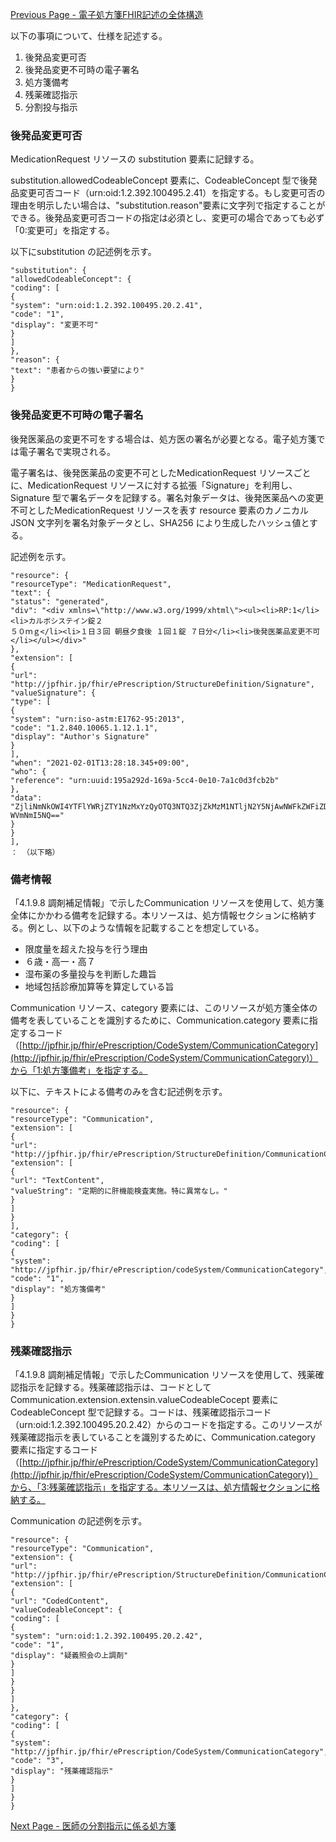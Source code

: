 [Previous Page - 電子処方箋FHIR記述の全体構造](structure.html)

以下の事項について、仕様を記述する。

1. 後発品変更可否
2. 後発品変更不可時の電子署名
3. 処方箋備考
4. 残薬確認指示
5. 分割投与指示

### 後発品変更可否
MedicationRequest リソースの substitution 要素に記録する。

substitution.allowedCodeableConcept 要素に、CodeableConcept 型で後発品変更可否コード（urn:oid:1.2.392.100495.2.41）を指定する。もし変更可否の理由を明示したい場合は、"substitution.reason"要素に文字列で指定することができる。後発品変更可否コードの指定は必須とし、変更可の場合であっても必ず「0:変更可」を指定する。

以下にsubstitution の記述例を示す。

```
"substitution": {
"allowedCodeableConcept": {
"coding": [
{
"system": "urn:oid:1.2.392.100495.20.2.41",
"code": "1",
"display": "変更不可"
}
]
},
"reason": {
"text": "患者からの強い要望により"
}
}
```

### 後発品変更不可時の電子署名
後発医薬品の変更不可をする場合は、処方医の署名が必要となる。電子処方箋では電子署名で実現される。

電子署名は、後発医薬品の変更不可としたMedicationRequest リソースごとに、MedicationRequest リソースに対する拡張「Signature」を利用し、Signature 型で署名データを記録する。署名対象データは、後発医薬品への変更不可としたMedicationRequest リソースを表す resource 要素のカノニカルJSON 文字列を署名対象データとし、SHA256 により生成したハッシュ値とする。

記述例を示す。

```
"resource": {
"resourceType": "MedicationRequest",
"text": {
"status": "generated",
"div": "<div xmlns=\"http://www.w3.org/1999/xhtml\"><ul><li>RP:1</li><li>カルボシステイン錠２
５０ｍｇ</li><li>１日３回 朝昼夕食後 １回１錠 ７日分</li><li>後発医薬品変更不可</li></ul></div>"
},
"extension": [
{
"url": "http://jpfhir.jp/fhir/ePrescription/StructureDefinition/Signature",
"valueSignature": {
"type": [
{
"system": "urn:iso-astm:E1762-95:2013",
"code": "1.2.840.10065.1.12.1.1",
"display": "Author's Signature"
}
],
"when": "2021-02-01T13:28:18.345+09:00",
"who": {
"reference": "urn:uuid:195a292d-169a-5cc4-0e10-7a1c0d3fcb2b"
},
"data": "ZjliNmNkOWI4YTFlYWRjZTY1NzMxYzQyOTQ3NTQ3ZjZkMzM1NTljN2Y5NjAwNWFkZWFiZDI5MTlhO
WVmNmI5NQ=="
}
}
],
： （以下略）
```

### 備考情報
「4.1.9.8 調剤補足情報」で示したCommunication リソースを使用して、処方箋全体にかかわる備考を記録する。本リソースは、処方情報セクションに格納する。例とし、以下のような情報を記載することを想定している。

* 限度量を超えた投与を行う理由
* ６歳・高一・高７
* 湿布薬の多量投与を判断した趣旨
* 地域包括診療加算等を算定している旨

Communication リソース、category 要素には、このリソースが処方箋全体の備考を表していることを識別するために、Communication.category 要素に指定するコード（[http://jpfhir.jp/fhir/ePrescription/CodeSystem/CommunicationCategory](http://jpfhir.jp/fhir/ePrescription/CodeSystem/CommunicationCategory)）から「1:処方箋備考」を指定する。

以下に、テキストによる備考のみを含む記述例を示す。

```
"resource": {
"resourceType": "Communication",
"extension": [
{
"url": "http://jpfhir.jp/fhir/ePrescription/StructureDefinition/CommunicationContent",
"extension": [
{
"url": "TextContent",
"valueString": "定期的に肝機能検査実施。特に異常なし。"
}
]
}
],
"category": {
"coding": [
{
"system": "http://jpfhir.jp/fhir/ePrescription/codeSystem/CommunicationCategory",
"code": "1",
"display": "処方箋備考"
}
]
}
}
```

### 残薬確認指示
「4.1.9.8 調剤補足情報」で示したCommunication リソースを使用して、残薬確認指示を記録する。残薬確認指示は、コードとしてCommunication.extension.extensin.valueCodeableCocept 要素にCodeableConcept 型で記録する。コードは、残薬確認指示コード（urn:oid:1.2.392.100495.20.2.42）からのコードを指定する。このリソースが残薬確認指示を表していることを識別するために、Communication.category 要素に指定するコード（[http://jpfhir.jp/fhir/ePrescription/CodeSystem/CommunicationCategory](http://jpfhir.jp/fhir/ePrescription/CodeSystem/CommunicationCategory)）から、「3:残薬確認指示」を指定する。本リソースは、処方情報セクションに格納する。

Communication の記述例を示す。

```
"resource": {
"resourceType": "Communication",
"extension": {
"url": "http://jpfhir.jp/fhir/ePrescription/StructureDefinition/CommunicationContent",
"extension": [
{
"url": "CodedContent",
"valueCodeableConcept": {
"coding": [
{
"system": "urn:oid:1.2.392.100495.20.2.42",
"code": "1",
"display": "疑義照会の上調剤"
}
]
}
}
]
},
"category": {
"coding": [
{
"system": "http://jpfhir.jp/fhir/ePrescription/CodeSystem/CommunicationCategory",
"code": "3",
"display": "残薬確認指示"
}
]
}
}
```


[Next Page - 医師の分割指示に係る処方箋](prescription.html)